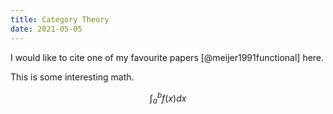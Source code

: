 ```yaml
---
title: Category Theory
date: 2021-05-05
---
```


I would like to cite one of my favourite papers [@meijer1991functional] here.

This is some interesting math.

$$
\int_a^b f(x) dx
$$